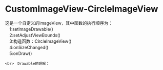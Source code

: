 ﻿# CustomImageView-CircleImageView
这是一个自定义的ImageView，其中函数的执行顺序为：
	<br>　1:setImageDrawable()
	<br>　2:setAdjustViewBounds()
	<br>　3:构造函数：CircleImageView()
	<br>　4:onSizeChanged()
	<br>　5:onDraw()

	<br>　Drawable的理解： 

	


